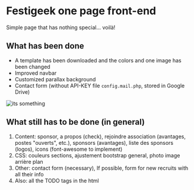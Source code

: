 # Festigeek one page front-end

Simple page that has nothing special... voilà!

## What has been done
- A template has been downloaded and the colors and one image has been changed
- Improved navbar
- Customized parallax background
- Contact form (without API-KEY file ```config.mail.php```, stored in Google Drive)

![its something](http://weknowmemes.com/wp-content/uploads/2013/03/its-something-meme.png "its something")

## What still has to be done (in general)

1. Content: sponsor, a propos (check), rejoindre association (avantages, postes "ouverts", etc.), sponsors (avantages), liste des sponsors (logos), icons (font-awesome to implement)
2. CSS: couleurs sections, ajustement bootstrap general, photo image arrière plan
3. Other: contact form (necessary), If possible, form for new recruits with all their info
4. Also: all the TODO tags in the html
